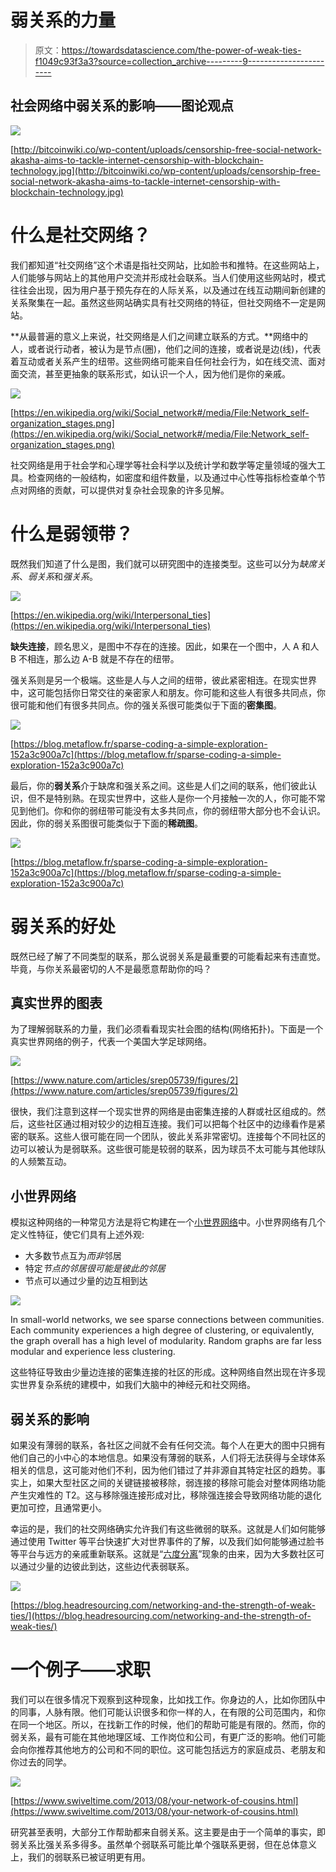 # 弱关系的力量

> 原文：<https://towardsdatascience.com/the-power-of-weak-ties-f1049c93f3a3?source=collection_archive---------9----------------------->

## 社会网络中弱关系的影响——图论观点

![](img/d5469d19a652a23f92b2a017bcf08dc9.png)

[http://bitcoinwiki.co/wp-content/uploads/censorship-free-social-network-akasha-aims-to-tackle-internet-censorship-with-blockchain-technology.jpg](http://bitcoinwiki.co/wp-content/uploads/censorship-free-social-network-akasha-aims-to-tackle-internet-censorship-with-blockchain-technology.jpg)

# 什么是社交网络？

我们都知道“社交网络”这个术语是指社交网站，比如脸书和推特。在这些网站上，人们能够与网站上的其他用户交流并形成社会联系。当人们使用这些网站时，模式往往会出现，因为用户基于预先存在的人际关系，以及通过在线互动期间新创建的关系聚集在一起。虽然这些网站确实具有社交网络的特征，但社交网络不一定是网站。

**从最普遍的意义上来说，社交网络是人们之间建立联系的方式。**网络中的人，或者说行动者，被认为是节点(圈)，他们之间的连接，或者说是边(线)，代表着互动或者关系产生的纽带。这些网络可能来自任何社会行为，如在线交流、面对面交流，甚至更抽象的联系形式，如认识一个人，因为他们是你的亲戚。

![](img/008d5b748d8793597f351bc31e45210d.png)

[https://en.wikipedia.org/wiki/Social_network#/media/File:Network_self-organization_stages.png](https://en.wikipedia.org/wiki/Social_network#/media/File:Network_self-organization_stages.png)

社交网络是用于社会学和心理学等社会科学以及统计学和数学等定量领域的强大工具。检查网络的一般结构，如密度和组件数量，以及通过中心性等指标检查单个节点对网络的贡献，可以提供对复杂社会现象的许多见解。

# 什么是弱领带？

既然我们知道了什么是图，我们就可以研究图中的连接类型。这些可以分为*缺席关系*、*弱关系*和*强关系*。

![](img/9fd6c2ffe587b3acd3e616ac5d58eee1.png)

[https://en.wikipedia.org/wiki/Interpersonal_ties](https://en.wikipedia.org/wiki/Interpersonal_ties)

**缺失连接**，顾名思义，是图中不存在的连接。因此，如果在一个图中，人 A 和人 B 不相连，那么边 A-B 就是不存在的纽带。

强关系则是另一个极端。这些是人与人之间的纽带，彼此紧密相连。在现实世界中，这可能包括你日常交往的亲密家人和朋友。你可能和这些人有很多共同点，你很可能和他们有很多共同点。你的强关系很可能类似于下面的**密集图**。

![](img/abd25b8c62a11f8d7988d08f8205bd88.png)

[https://blog.metaflow.fr/sparse-coding-a-simple-exploration-152a3c900a7c](https://blog.metaflow.fr/sparse-coding-a-simple-exploration-152a3c900a7c)

最后，你的**弱关系**介于缺席和强关系之间。这些是人们之间的联系，他们彼此认识，但不是特别熟。在现实世界中，这些人是你一个月接触一次的人，你可能不常见到他们。你和你的弱纽带可能没有太多共同点，你的弱纽带大部分也不会认识。因此，你的弱关系图很可能类似于下面的**稀疏图**。

![](img/9bd278d032101f476c968d3adb6977c1.png)

[https://blog.metaflow.fr/sparse-coding-a-simple-exploration-152a3c900a7c](https://blog.metaflow.fr/sparse-coding-a-simple-exploration-152a3c900a7c)

# 弱关系的好处

既然已经了解了不同类型的联系，那么说弱关系是最重要的可能看起来有违直觉。毕竟，与你关系最密切的人不是最愿意帮助你的吗？

## 真实世界的图表

为了理解弱联系的力量，我们必须看看现实社会图的结构(网络拓扑)。下面是一个真实世界网络的例子，代表一个美国大学足球网络。

![](img/745ce009b32ed6aaaebf840f9d681307.png)

[https://www.nature.com/articles/srep05739/figures/2](https://www.nature.com/articles/srep05739/figures/2)

很快，我们注意到这样一个现实世界的网络是由密集连接的人群或社区组成的。然后，这些社区通过相对较少的边相互连接。我们可以把每个社区中的边缘看作是紧密的联系。这些人很可能在同一个团队，彼此关系非常密切。连接每个不同社区的边可以被认为是弱联系。这些很可能是较弱的联系，因为球员不太可能与其他球队的人频繁互动。

## 小世界网络

模拟这种网络的一种常见方法是将它构建在一个[小世界网络](https://en.wikipedia.org/wiki/Small-world_network)中。小世界网络有几个定义性特征，使它们具有上述外观:

*   大多数节点互为*而非*邻居
*   特定*节点的邻居很可能是彼此的邻居*
*   节点可以通过少量的边互相到达

![](img/618c17ae80c801ca525db0b3f765845a.png)

In small-world networks, we see sparse connections between communities. Each community experiences a high degree of clustering, or equivalently, the graph overall has a high level of modularity. Random graphs are far less modular and experience less clustering.

这些特征导致由少量边连接的密集连接的社区的形成。这种网络自然出现在许多现实世界复杂系统的建模中，如我们大脑中的神经元和社交网络。

## 弱关系的影响

如果没有薄弱的联系，各社区之间就不会有任何交流。每个人在更大的图中只拥有他们自己的小中心的本地信息。如果没有薄弱的联系，人们将无法获得与全球体系相关的信息，这可能对他们不利，因为他们错过了并非源自其特定社区的趋势。事实上，如果大型社区之间的关键链接被移除，弱连接的移除可能会对整体网络功能产生灾难性的 T2。这与移除强连接形成对比，移除强连接会导致网络功能的退化更加可控，且通常更小。

幸运的是，我们的社交网络确实允许我们有这些微弱的联系。这就是人们如何能够通过使用 Twitter 等平台快速扩大对世界事件的了解，以及我们如何能够通过脸书等平台与远方的亲戚重新联系。这就是“[六度分离](https://en.wikipedia.org/wiki/Six_degrees_of_separation)”现象的由来，因为大多数社区可以通过少量的边彼此到达，这些边代表弱联系。

![](img/f159a0f0bc4f002ffc8f95dacd8df936.png)

[https://blog.headresourcing.com/networking-and-the-strength-of-weak-ties/](https://blog.headresourcing.com/networking-and-the-strength-of-weak-ties/)

# 一个例子——求职

我们可以在很多情况下观察到这种现象，比如找工作。你身边的人，比如你团队中的同事，人脉有限。他们可能认识很多和你一样的人，在有限的公司范围内，和你在同一个地区。所以，在找新工作的时候，他们的帮助可能是有限的。然而，你的弱关系，最有可能在其他地理区域、工作岗位和公司，有更广泛的影响。他们可能会向你推荐其他地方的公司和不同的职位。这可能包括远方的家庭成员、老朋友和你过去的同学。

![](img/ea329321f591ce8d54d080555c4af993.png)

[https://www.swiveltime.com/2013/08/your-network-of-cousins.html](https://www.swiveltime.com/2013/08/your-network-of-cousins.html)

研究甚至表明，大部分工作帮助都来自弱关系。这主要是由于一个简单的事实，即弱关系比强关系多得多。虽然单个弱联系可能比单个强联系更弱，但在总体意义上，我们的弱联系已被证明更有用。